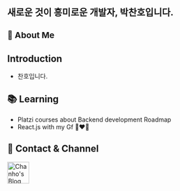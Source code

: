  <h2> 새로운 것이 흥미로운 개발자, 박찬호입니다.</h2>
 

### **<h3>:raising_hand:  About Me </h3>**
## Introduction 
 - 찬호입니다.

## 📚 Learning
- Platzi courses about Backend development Roadmap
- React.js with my Gf 👩‍❤️‍👨

## 💭 Contact & Channel

<a href="https://chanho-park.tistory.com/">
  <img src="https://play-lh.googleusercontent.com/HOwb9RHtv3AsCEyB-v1ni4z1TMgjqUJRP9FWFLNVsG-D8xoxxtfjGigzudTgSs0l8_g" width="50" height="50" alt="Chanho's Blog">
</a>



